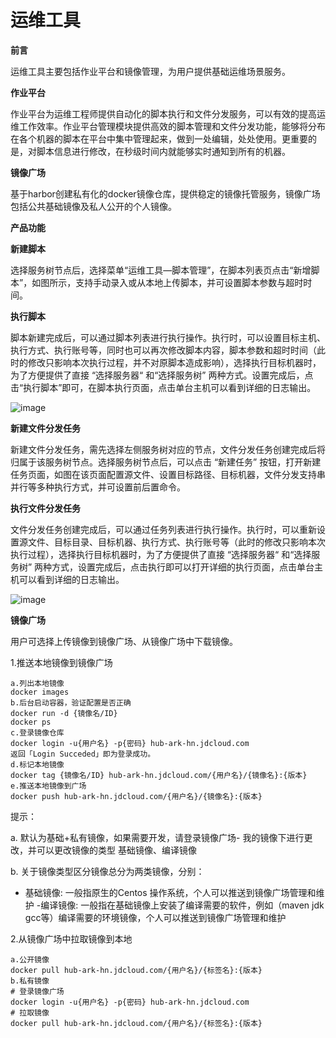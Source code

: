 # 运维工具

**前言**

运维工具主要包括作业平台和镜像管理，为用户提供基础运维场景服务。

**作业平台**

作业平台为运维工程师提供自动化的脚本执行和文件分发服务，可以有效的提高运维工作效率。作业平台管理模块提供高效的脚本管理和文件分发功能，能够将分布在各个机器的脚本在平台中集中管理起来，做到一处编辑，处处使用。更重要的是，对脚本信息进行修改，在秒级时间内就能够实时通知到所有的机器。

**镜像广场**

基于harbor创建私有化的docker镜像仓库，提供稳定的镜像托管服务，镜像广场包括公共基础镜像及私人公开的个人镜像。

**产品功能**

**新建脚本**

选择服务树节点后，选择菜单“运维工具—脚本管理”，在脚本列表页点击“新增脚本”，如图所示，支持手动录入或从本地上传脚本，并可设置脚本参数与超时时间。

**执行脚本**

脚本新建完成后，可以通过脚本列表进行执行操作。执行时，可以设置目标主机、执行方式、执行账号等，同时也可以再次修改脚本内容，脚本参数和超时时间（此时的修改只影响本次执行过程，并不对原脚本造成影响），选择执行目标机器时，为了方便提供了直接 “选择服务器“ 和“选择服务树” 两种方式。设置完成后，点击“执行脚本”即可，在脚本执行页面，点击单台主机可以看到详细的日志输出。

![image](https://github.com/jdcloudcom/cn/blob/edit/documentation/Management-and-Monitoring/DevOps/%E6%93%8D%E4%BD%9C%E6%8C%87%E5%8D%97/%E6%89%A7%E8%A1%8C%E8%84%9A%E6%9C%AC.png)
 

**新建文件分发任务**

新建文件分发任务，需先选择左侧服务树对应的节点，文件分发任务创建完成后将归属于该服务树节点。选择服务树节点后，可以点击 “新建任务” 按钮，打开新建任务页面，如图在该页面配置源文件、设置目标路径、目标机器，文件分发支持串并行等多种执行方式，并可设置前后置命令。

**执行文件分发任务**

文件分发任务创建完成后，可以通过任务列表进行执行操作。执行时，可以重新设置源文件、目标目录、目标机器、执行方式、执行账号等（此时的修改只影响本次执行过程），选择执行目标机器时，为了方便提供了直接 “选择服务器“ 和“选择服务树” 两种方式，设置完成后，点击执行即可以打开详细的执行页面，点击单台主机可以看到详细的日志输出。

![image](https://github.com/jdcloudcom/cn/blob/edit/documentation/Management-and-Monitoring/DevOps/%E6%93%8D%E4%BD%9C%E6%8C%87%E5%8D%97/%E6%89%A7%E8%A1%8C%E6%96%87%E4%BB%B6%E5%88%86%E5%8F%91%E4%BB%BB%E5%8A%A1.png )

**镜像广场**

用户可选择上传镜像到镜像广场、从镜像广场中下载镜像。

1.推送本地镜像到镜像广场

```
a.列出本地镜像
docker images
b.后台启动容器，验证配置是否正确
docker run -d {镜像名/ID}
docker ps
c.登录镜像仓库
docker login -u{用户名} -p{密码} hub-ark-hn.jdcloud.com
返回「Login Succeded」即为登录成功。
d.标记本地镜像
docker tag {镜像名/ID} hub-ark-hn.jdcloud.com/{用户名}/{镜像名}:{版本}
e.推送本地镜像到广场
docker push hub-ark-hn.jdcloud.com/{用户名}/{镜像名}:{版本}
```

提示：

a.	默认为基础+私有镜像，如果需要开发，请登录镜像广场- 我的镜像下进行更改，并可以更改镜像的类型 基础镜像、编译镜像

b.	关于镜像类型区分镜像总分为两类镜像，分别：

- 基础镜像: 一般指原生的Centos 操作系统，个人可以推送到镜像广场管理和维护
-编译镜像: 一般指在基础镜像上安装了编译需要的软件，例如（maven jdk gcc等）编译需要的环境镜像，个人可以推送到镜像广场管理和维护


2.从镜像广场中拉取镜像到本地

```
a.公开镜像
docker pull hub-ark-hn.jdcloud.com/{用户名}/{标签名}:{版本}
b.私有镜像
# 登录镜像广场
docker login -u{用户名} -p{密码} hub-ark-hn.jdcloud.com
# 拉取镜像
docker pull hub-ark-hn.jdcloud.com/{用户名}/{标签名}:{版本}
```
